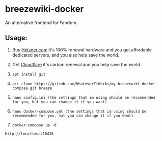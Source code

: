 # breezewiki-docker

An alternative frontend for Fandom.



## Usage:

1. Buy [Hetzner.com](https://hetzner.com) it's 100% renewal hardware and you get affordable dedicated servers, and you also help save the world.

2. Get [Cloudflare](https://cloudflare.com) it's carbon renewal and you help save the world.

2. ```apt install git```

3. ```git clone https://github.com/WhateverItWorks/my-breezewiki-docker-compose.git breeze```

4. ```nano config.ini (the settings that im using should be recommended for you, but you can change it if you want)```

5. ```nano docker-compose.yml (the settings that im using should be recommended for you, but you can change it if you want)```

6. ```docker-compose up -d```



```http://localhost:10416```
